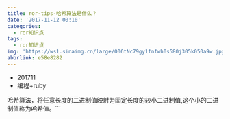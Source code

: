 ```yaml
---
title: ror-tips-哈希算法是什么？
date: '2017-11-12 00:10'
categories:
  - ror知识点
tags:
  - ror知识点
img: 'https://ws1.sinaimg.cn/large/006tNc79gy1fnfwh0s580j305k050a9w.jpg'
abbrlink: e58e8282
---
```

* 201711
* 编程+ruby





哈希算法，将任意长度的二进制值映射为固定长度的较小二进制值,这个小的二进制值称为哈希值。```





​		